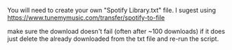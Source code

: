 You will need to create your own "Spotify Library.txt" file. I sugest using https://www.tunemymusic.com/transfer/spotify-to-file

make sure the download doesn't fail (often after ~100 downloads) if it does just delete the already downloaded from the txt file and re-run the script.
